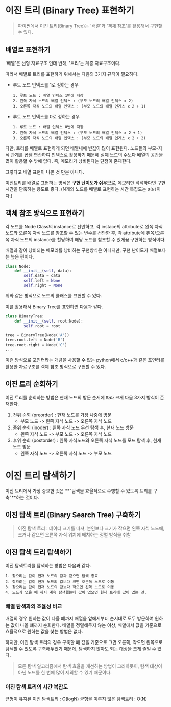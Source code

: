 # 이진 트리 (Binary Tree) 표현하기

> 파이썬에서 이진 트리(Binary Tree)는 '배열'과 '객체 참조'를 활용해서 구현할 수 있다.

## 배열로 표현하기

'배열'은 선형 자료구조 인데 반해, '트리'는 계층 자료구조이다.

따라서 배열로 트리를 표현하기 위해서는 다음의 3가지 규칙이 필요하다.


- 루트 노드 인덱스를 1로 정하는 경우
    ```
    1. 루트 노드 : 배열 인덱스 1번에 저장
    2. 왼쪽 자식 노드의 배열 인덱스 : (부모 노드의 배열 인덱스 x 2)
    3. 오른쪽 자식 노드의 배열 인덱스 : (부모 노드의 배열 인게스 x 2 + 1)
    ```
- 루트 노드 인덱스를 0로 정하는 경우
    ```
    1. 루트 노드 : 배열 인덱스 0번에 저장
    2. 왼쪽 자식 노드의 배열 인덱스 : (부모 노드의 배열 인덱스 x 2 + 1)
    3. 오른쪽 자식 노드의 배열 인덱스 : (부모 노드의 배열 인게스 x 2 + 2)
    ```

다만, 트리를 배열로 표현하게 되면 배열내에 빈값이 많이 표현된다. 노드들의 부모-자식 관계를 곱셈 연산하여 인덱스로 활용하기 때문에 실제 노드의 수보다 배열의 공간을 많이 활용할 수 밖에 없다. 즉, 메모리가 낭비된다는 단점이 존재한다.

그렇다고 배열 표현이 나쁜 것 만은 아니다. 

이진트리를 배열로 표현하는 방식은 **구현 난이도가 쉬우므로**, 메모리만 넉넉하다면 구현 시간을 단축하는 용도로 좋다. (N개의 노드를 배열로 표현하는 시간 복잡도는 `O(N)`이다.)

## 객체 참조 방식으로 표현하기

각 노드를 Node Class의 instance로 선언하고, 각 instace의 attribute로 왼쪽 자식 노드와 오른쪽 자식 노드를 참조할 수 있는 변수를 선안한 후, 각 attribute에 왼쪽/오른쪽 자식 노드의 instance를 할당하여 해당 노드를 참조할 수 있게끔 구현하는 방식이다.

배열과 같이 낭비되는 메모리를 낭비하는 구현방식은 아니지만, 구현 난이도가 배열보다는 높은 편이다. 

```python
class Node:
    def __init__(self, data):
        self.data = data
        self.left = None
        self.right = None 
```
위와 같은 방식으로 노드의 클래스를 표현할 수 있다.

이를 활용해서 Binary Tree를 표현하면 다음과 같다.

```python
class BinaryTree:
    def __init__(self, root:Node):
        self.root = root
    
tree = BinaryTree(Node('A'))
tree.root.left = Node('B')
tree.root.right = Node('C')
...
```

이런 방식으로 포인터라는 개념을 사용할 수 없는 python에서 c/c++과 같은 포인터를 활용한 자료구조를 객체 참조 방식으로 구현할 수 있다.

## 이진 트리 순회하기

이진 트리를 순회하는 방법은 현재 노드의 방문 순서에 따라 크게 다음 3가지 방식이 존재한다.

1. 전위 순회 (preorder) : 현재 노드를 가장 나중에 방문
    - 부모 노드 -> 왼쪽 자식 노드 -> 오른쪽 자식 노드
2. 중위 순회 (inoder) : 왼쪽 자식 노드 우선 탐색 후, 현재 노드 방문
    - 왼쪽 자식 노드 -> 부모 노드 -> 오른쪽 자식 노드
3. 후위 순회 (postorder) : 왼쪽 자식노드와 오른쪽 자식 노드를 모드 탐색 후, 현재 노드 방문
    - 왼쪽 자식 노드 -> 오른쪽 자식 노드 -> 부모 노드

# 이진 트리 탐색하기

이진 트리에서 가장 중요한 것은 **"탐색을 효율적으로 수행할 수 있도록 트리를 구축"**하는 것이다.

## 이진 탐색 트리 (Binary Search Tree) 구축하기

> 이진 탐색 트리 : 데이터 크기를 따져, 본인보다 크기가 작으면 왼쪽 자식 노드에, 크거나 같으면 오른쪽 자식 위치에 배치하는 정렬 방식을 취함

## 이진 탐색 트리 탐색하기

이진 탐색트리를 탐색하는 방법은 다음과 같다.

```
1. 찾으려는 값이 현재 노드의 값과 같으면 탐색 종료
2. 찾으려는 값이 현재 노드의 값보다 크면 오른쪽 노드로 이동
3. 찾으려는 값이 현재 노드의 값보다 작으면 왼쪽 노드로 이동
4. 노드가 없을 때 까지 계속 탐색했는데 값이 없으면 현재 트리에 값이 없는 것.
```

### 배열 탐색과의 효율성 비교

배열의 경우 원하는 값이 나올 떄까지 배열을 앞에서부터 순서대로 모두 방문하여 원하는 값이 나올 떄까지 순회한다. 배열을 정렬해두지 않는 이상, 배열에서 값을 기준으로 효율적으로 원하는 값을 찾는 방법은 없다.

하지만, 이진 탐색 트리의 경우 구축할 떄 값을 기준으로 크면 오른쪽, 작으면 왼쪽으로 탐색할 수 있도록 구축해두었기 때문에, 탐색하지 않아도 되는 대상을 크게 줄일 수 있다.

> 모든 탐색 알고리즘에서 탐색 효율을 개선하는 방법이 그러하듯이, 탐색 대상이 아닌 노드를 한 번에 많이 제외할 수 있기 때문이다.

### 이진 탐색 트리의 시간 복잡도

균형이 유지된 이진 탐색트리 : O(logN)
균형을 이루지 않은 탐색트리 : O(N)
